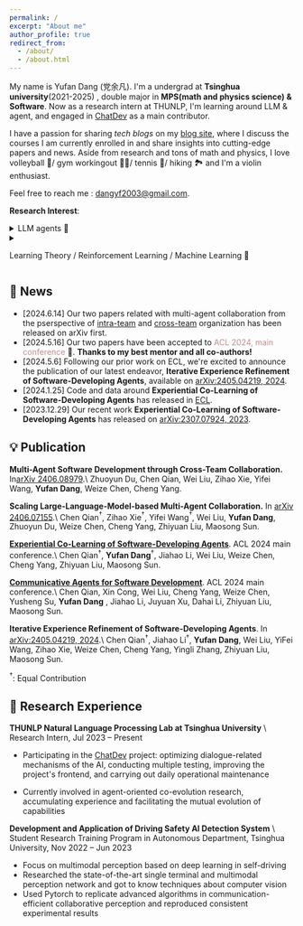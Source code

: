 ```yaml
---
permalink: /
excerpt: "About me"
author_profile: true
redirect_from: 
  - /about/
  - /about.html
---
```


  My name is Yufan Dang (党余凡). I'm a undergrad at **Tsinghua university**(2021-2025) , double major in **MPS(math and physics science) & Software**. Now as a research intern at THUNLP, I'm learning around LLM & agent, and engaged in [ChatDev](https://github.com/OpenBMB/ChatDev) as a main contributor. 

  <!-- Holding a strong conviction that "Exploring the essence of intelligence will broaden the boundaries of cognition and contribute to a better world" I am currently strategizing to commence **a Ph.D. journey specializing in NLP/LLM/ML/DL**. My goal is to advance my academic pursuits, with the anticipated initiation of this endeavor **in the fall of 2025**.\\ -->
  
  I have a passion for sharing _tech blogs_ on my [blog site](https://cuddly-athlete-ff1.notion.site/NA-Wen-s-blog-6efd65e06b934c369ba0f0ad7901c4f8), where I discuss the courses I am currently enrolled in and share insights into cutting-edge papers and news. Aside from research and tons of math and physics, I love volleyball 🏐/ gym workingout 🏋️‍♀️/ tennis 🎾/ hiking 🏞️ and I'm a violin enthusiast.

  
  Feel free to reach me : [dangyf2003@gmail.com](mailto:dangyf2003@gmail.com). 


**Research Interest**:
  <details>
  <summary>
  LLM agents 🤖 </summary>
  I'm focused on developing LLM-based autonomous agents capable of effectively and efficiently tackling multi-step and complex s. Previously, my focus was primarily on software development, but now I'm eager to explore broader applications. Particularly, I'm intrigued by the concept of LLM-based multi-agent systems。
    </details>
  <details>

  <summary>
  
  Learning Theory / Reinforcement Learning / Machine Learning 🎨 </summary>
Learning ability stands as the true differentiator between intelligence and any other attribute. There is ample room for exploration in this domain, particularly in:

- **Learning Theory / Machine Learning**: Continuously advancing our understanding of how learning occurs and devising strategies to optimize learning processes.
- **Reinforcement Learning**: Harnessing the power of reinforcement learning algorithms to enable agents to learn from interactions with their environment and make informed decisions.

    </details>



## 🍺 News
- [2024.6.14] Our two papers related with multi-agent collaboration from the pserspective of [intra-team](https://arxiv.org/abs/2406.07155v1) and [cross-team](https://arxiv.org/abs/2406.08979) organization has been released on arXiv first.
- [2024.5.16] Our two papers have been accepted to <font color="RosyBrown">ACL 2024, main conference</font> 🥳. **Thanks to my best mentor and all co-authors!**
- [2024.5.6]  Following our prior work on ECL, we're excited to announce the publication of our latest endeavor, **Iterative Experience Refinement of Software-Developing Agents**, available on [arXiv:2405.04219, 2024](https://arxiv.org/abs/2405.04219). 
- [2024.1.25]  Code and data around **Experiential Co-Learning of Software-Developing Agents** has released in [ECL](https://github.com/OpenBMB/ChatDev/blob/main/wiki.md#experiential-co-learning-guide). 
- [2023.12.29]  Our recent work **Experiential Co-Learning of Software-Developing Agents** has released on [arXiv:2307.07924, 2023](https://arxiv.org/abs/2307.07924). 

## 💡 Publication
**Multi-Agent Software Development through Cross-Team Collaboration.** In[arXiv 2406.08979](https://arxiv.org/abs/2406.08979).\\
Zhuoyun Du, Chen Qian, Wei Liu, Zihao Xie, Yifei Wang, **Yufan Dang**, Weize Chen, Cheng Yang.

**Scaling Large-Language-Model-based Multi-Agent Collaboration.** In [arXiv 2406.07155](https://arxiv.org/abs/2406.07155v1).\\
Chen Qian$^{†}$, Zihao Xie$^{†}$, Yifei Wang$^{†}$, Wei Liu, **Yufan Dang**, Zhuoyun Du, Weize Chen, Cheng Yang, Zhiyuan Liu, Maosong Sun.

**[Experiential Co-Learning of Software-Developing Agents](https://arxiv.org/abs/2312.17025)**. ACL 2024 main conference.\\
Chen Qian$^{†}$, **Yufan Dang**$^{†}$, Jiahao Li, Wei Liu, Weize Chen, Cheng Yang, Zhiyuan Liu, Maosong Sun.

**[Communicative Agents for Software Development](https://arxiv.org/abs/2307.07924)**. ACL 2024 main conference.\\
Chen Qian, Xin Cong, Wei Liu, Cheng Yang, Weize Chen, Yusheng Su, **Yufan Dang** , Jiahao Li, Juyuan Xu, Dahai Li, Zhiyuan Liu, Maosong Sun.


**Iterative Experience Refinement of Software-Developing Agents**. In [arXiv:2405.04219, 2024](https://arxiv.org/abs/2405.04219).\\
Chen Qian$^{†}$, Jiahao Li$^{†}$, **Yufan Dang**, Wei Liu, YiFei Wang, Zihao Xie, Weize Chen, Cheng Yang, Yingli Zhang, Zhiyuan Liu, Maosong Sun.

$^{†}$: Equal Contribution

## 🐣 Research Experience

**THUNLP Natural Language Processing Lab at Tsinghua University** \\
Research Intern, Jul 2023 – Present

- Participating in the [ChatDev](https://github.com/OpenBMB/ChatDev) project: optimizing dialogue-related mechanisms of the AI, conducting multiple testing, improving the project's frontend, and carrying out daily operational maintenance

- Currently involved in agent-oriented co-evolution research, accumulating experience and facilitating the mutual evolution of capabilities 

**Development and Application of Driving Safety AI Detection System** \\
Student Research Training Program in Autonomous Department, Tsinghua University, Nov 2022 – Jun 2023

- Focus on multimodal perception based on deep learning in self-driving
- Researched the state-of-the-art single terminal and multimodal perception network and got to know techniques about computer vision
- Used Pytorch to replicate advanced algorithms in communication-efficient collaborative perception and reproduced consistent experimental results


